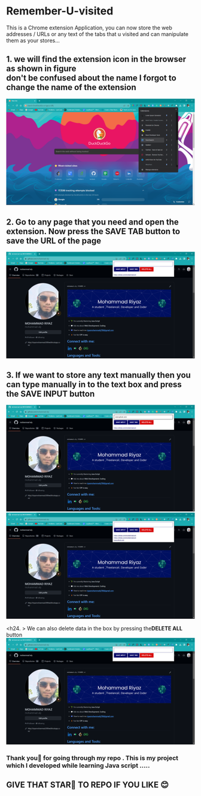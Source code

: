 # Remember-U-visited
This is a Chrome extension Application, you can now store the web addresses / URLs or any text of the tabs that u visited and can manipulate them as your stores...


<h2>1. we will find the extension icon in the browser as shown in figure <br>
don't be confused about the name I forgot to change the name of the extension</h2>
<img alt="step1" src="image1.png">

<h2>2. Go to any page that you need and open the extension. Now press the <b>SAVE TAB</b> button to save the URL of the page</h2>
<img alt="step1" src="image3.png">

<h2>3. If we want to store any text manually then you can type manually in to the text box and press the <b>SAVE INPUT</b> button</h2>
<img alt="step1" src="image4.png">
<img alt="step1" src="image5.png">

<h24. > We can also delete data in the box by pressing the<b>DELETE ALL</b> button</h2>
<img alt="step1" src="image2.png">

<h3><b>Thank you🫡</b> for going through my repo . This is my project which I developed while learning Java script .....</h3>

<h2>GIVE THAT STAR🌟 TO REPO IF YOU LIKE 😊</h2>

